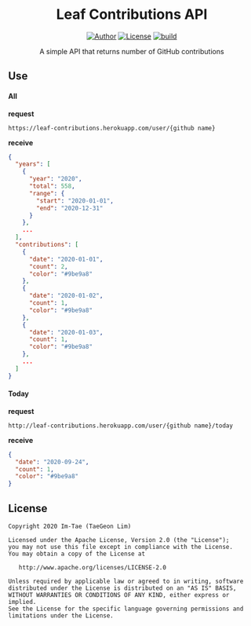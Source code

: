 <h1 align="center">Leaf Contributions API</h1>

<p align="center">
  <a href="https://github.com/Im-Tae"><img alt="Author" src="https://img.shields.io/badge/author-Im--Tae-red.svg"/></a>
  <a href="https://opensource.org/licenses/Apache-2.0"><img alt="License" src="https://img.shields.io/badge/License-Apache%202.0-blue.svg"/></a>
   <a href="https://travis-ci.com/github/Im-Tae/leaf-contributions-api"><img alt="build" src="https://travis-ci.com/Im-Tae/leaf-contributions-api.svg?branch=master"/></a>
</p>
<p align="center">  
A simple API that returns number of GitHub contributions</p>




## Use



#### All

**request**

```
https://leaf-contributions.herokuapp.com/user/{github name}
```

**receive**

```json
{
  "years": [
    {
      "year": "2020",
      "total": 558,
      "range": {
        "start": "2020-01-01",
        "end": "2020-12-31"
      }
    },
    ...
  ],
  "contributions": [
    {
      "date": "2020-01-01",
      "count": 2,
      "color": "#9be9a8"
    },
    {
      "date": "2020-01-02",
      "count": 1,
      "color": "#9be9a8"
    },
    {
      "date": "2020-01-03",
      "count": 1,
      "color": "#9be9a8"
    },
    ...
  ]
}
```



#### Today

**request**

```
http://leaf-contributions.herokuapp.com/user/{github name}/today
```

**receive**

```json
{
  "date": "2020-09-24",
  "count": 1,
  "color": "#9be9a8"
}
```



## License

```
Copyright 2020 Im-Tae (TaeGeon Lim)

Licensed under the Apache License, Version 2.0 (the "License");
you may not use this file except in compliance with the License.
You may obtain a copy of the License at

   http://www.apache.org/licenses/LICENSE-2.0

Unless required by applicable law or agreed to in writing, software
distributed under the License is distributed on an "AS IS" BASIS,
WITHOUT WARRANTIES OR CONDITIONS OF ANY KIND, either express or implied.
See the License for the specific language governing permissions and
limitations under the License.
```